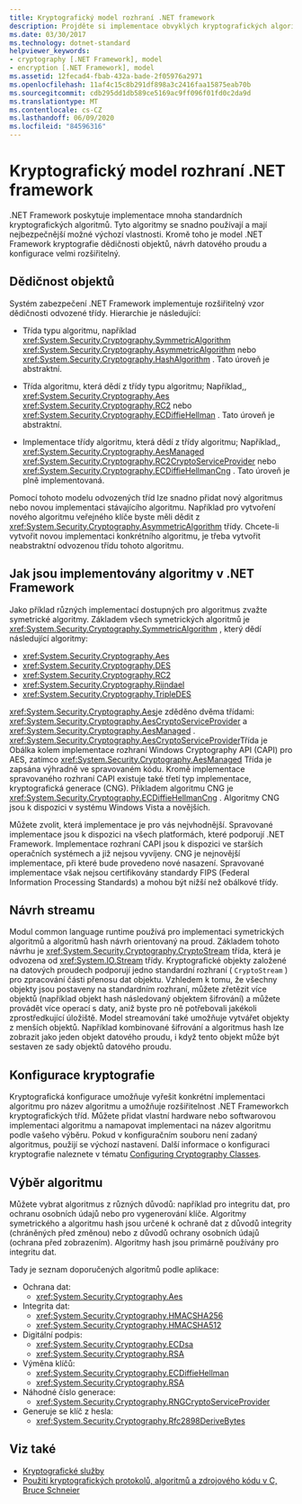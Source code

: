 ```yaml
---
title: Kryptografický model rozhraní .NET framework
description: Projděte si implementace obvyklých kryptografických algoritmů v .NET. Seznamte se s rozšiřitelným kryptografickým modelem dědičnosti objektů, návrhem datového proudu a konfigurací &.
ms.date: 03/30/2017
ms.technology: dotnet-standard
helpviewer_keywords:
- cryptography [.NET Framework], model
- encryption [.NET Framework], model
ms.assetid: 12fecad4-fbab-432a-bade-2f05976a2971
ms.openlocfilehash: 11af4c15c8b291df898a3c2416faa15875eab70b
ms.sourcegitcommit: cdb295dd1db589ce5169ac9ff096f01fd0c2da9d
ms.translationtype: MT
ms.contentlocale: cs-CZ
ms.lasthandoff: 06/09/2020
ms.locfileid: "84596316"
---
```

# <a name="net-framework-cryptography-model"></a>Kryptografický model rozhraní .NET framework

.NET Framework poskytuje implementace mnoha standardních kryptografických algoritmů. Tyto algoritmy se snadno používají a mají nejbezpečnější možné výchozí vlastnosti. Kromě toho je model .NET Framework kryptografie dědičnosti objektů, návrh datového proudu a konfigurace velmi rozšiřitelný.

## <a name="object-inheritance"></a>Dědičnost objektů

Systém zabezpečení .NET Framework implementuje rozšiřitelný vzor dědičnosti odvozené třídy. Hierarchie je následující:

- Třída typu algoritmu, například <xref:System.Security.Cryptography.SymmetricAlgorithm> <xref:System.Security.Cryptography.AsymmetricAlgorithm> nebo <xref:System.Security.Cryptography.HashAlgorithm> . Tato úroveň je abstraktní.

- Třída algoritmu, která dědí z třídy typu algoritmu; Například,, <xref:System.Security.Cryptography.Aes> <xref:System.Security.Cryptography.RC2> nebo <xref:System.Security.Cryptography.ECDiffieHellman> . Tato úroveň je abstraktní.

- Implementace třídy algoritmu, která dědí z třídy algoritmu; Například,, <xref:System.Security.Cryptography.AesManaged> <xref:System.Security.Cryptography.RC2CryptoServiceProvider> nebo <xref:System.Security.Cryptography.ECDiffieHellmanCng> . Tato úroveň je plně implementovaná.

Pomocí tohoto modelu odvozených tříd lze snadno přidat nový algoritmus nebo novou implementaci stávajícího algoritmu. Například pro vytvoření nového algoritmu veřejného klíče byste měli dědit z <xref:System.Security.Cryptography.AsymmetricAlgorithm> třídy. Chcete-li vytvořit novou implementaci konkrétního algoritmu, je třeba vytvořit neabstraktní odvozenou třídu tohoto algoritmu.

## <a name="how-algorithms-are-implemented-in-the-net-framework"></a>Jak jsou implementovány algoritmy v .NET Framework

Jako příklad různých implementací dostupných pro algoritmus zvažte symetrické algoritmy. Základem všech symetrických algoritmů je <xref:System.Security.Cryptography.SymmetricAlgorithm> , který dědí následující algoritmy:

* <xref:System.Security.Cryptography.Aes>
* <xref:System.Security.Cryptography.DES>
* <xref:System.Security.Cryptography.RC2>
* <xref:System.Security.Cryptography.Rijndael>
* <xref:System.Security.Cryptography.TripleDES>

<xref:System.Security.Cryptography.Aes>je zděděno dvěma třídami: <xref:System.Security.Cryptography.AesCryptoServiceProvider> a <xref:System.Security.Cryptography.AesManaged> . <xref:System.Security.Cryptography.AesCryptoServiceProvider>Třída je Obálka kolem implementace rozhraní Windows Cryptography API (CAPI) pro AES, zatímco <xref:System.Security.Cryptography.AesManaged> Třída je zapsána výhradně ve spravovaném kódu. Kromě implementace spravovaného rozhraní CAPI existuje také třetí typ implementace, kryptografická generace (CNG). Příkladem algoritmu CNG je <xref:System.Security.Cryptography.ECDiffieHellmanCng> . Algoritmy CNG jsou k dispozici v systému Windows Vista a novějších.

Můžete zvolit, která implementace je pro vás nejvhodnější. Spravované implementace jsou k dispozici na všech platformách, které podporují .NET Framework. Implementace rozhraní CAPI jsou k dispozici ve starších operačních systémech a již nejsou vyvíjeny. CNG je nejnovější implementace, při které bude provedeno nové nasazení. Spravované implementace však nejsou certifikovány standardy FIPS (Federal Information Processing Standards) a mohou být nižší než obálkové třídy.

## <a name="stream-design"></a>Návrh streamu

Modul common language runtime používá pro implementaci symetrických algoritmů a algoritmů hash návrh orientovaný na proud. Základem tohoto návrhu je <xref:System.Security.Cryptography.CryptoStream> třída, která je odvozena od <xref:System.IO.Stream> třídy. Kryptografické objekty založené na datových proudech podporují jedno standardní rozhraní ( `CryptoStream` ) pro zpracování části přenosu dat objektu. Vzhledem k tomu, že všechny objekty jsou postaveny na standardním rozhraní, můžete zřetězit více objektů (například objekt hash následovaný objektem šifrování) a můžete provádět více operací s daty, aniž byste pro ně potřebovali jakékoli zprostředkující úložiště. Model streamování také umožňuje vytvářet objekty z menších objektů. Například kombinované šifrování a algoritmus hash lze zobrazit jako jeden objekt datového proudu, i když tento objekt může být sestaven ze sady objektů datového proudu.

## <a name="cryptographic-configuration"></a>Konfigurace kryptografie

Kryptografická konfigurace umožňuje vyřešit konkrétní implementaci algoritmu pro název algoritmu a umožňuje rozšiřitelnost .NET Frameworkch kryptografických tříd. Můžete přidat vlastní hardware nebo softwarovou implementaci algoritmu a namapovat implementaci na název algoritmu podle vašeho výběru. Pokud v konfiguračním souboru není zadaný algoritmus, použijí se výchozí nastavení. Další informace o konfiguraci kryptografie naleznete v tématu [Configuring Cryptography Classes](../../framework/configure-apps/configure-cryptography-classes.md).

## <a name="choosing-an-algorithm"></a>Výběr algoritmu

Můžete vybrat algoritmus z různých důvodů: například pro integritu dat, pro ochranu osobních údajů nebo pro vygenerování klíče. Algoritmy symetrického a algoritmu hash jsou určené k ochraně dat z důvodů integrity (chráněných před změnou) nebo z důvodů ochrany osobních údajů (ochrana před zobrazením). Algoritmy hash jsou primárně používány pro integritu dat.

Tady je seznam doporučených algoritmů podle aplikace:

- Ochrana dat:
  - <xref:System.Security.Cryptography.Aes>
- Integrita dat:
  - <xref:System.Security.Cryptography.HMACSHA256>
  - <xref:System.Security.Cryptography.HMACSHA512>
- Digitální podpis:
  - <xref:System.Security.Cryptography.ECDsa>
  - <xref:System.Security.Cryptography.RSA>
- Výměna klíčů:
  - <xref:System.Security.Cryptography.ECDiffieHellman>
  - <xref:System.Security.Cryptography.RSA>
- Náhodné číslo generace:
  - <xref:System.Security.Cryptography.RNGCryptoServiceProvider>
- Generuje se klíč z hesla:
  - <xref:System.Security.Cryptography.Rfc2898DeriveBytes>

## <a name="see-also"></a>Viz také

- [Kryptografické služby](cryptographic-services.md)
- [Použití kryptografických protokolů, algoritmů a zdrojového kódu v C, Bruce Schneier](https://www.schneier.com/books/applied_cryptography/)

